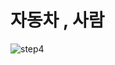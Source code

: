 # 자동차 , 사람
![step4](https://github.com/haji8-thehaji/lecture-java/blob/main/download/java-designpattern/00.UML/step4/step4.png)
